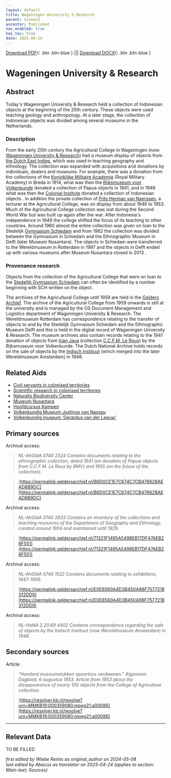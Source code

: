 ```yaml
---
layout: default
title: Wageningen University & Research
parent: niveau3
ancestor: Published
nav_enabled: true
has_toc: true
date: 2025-09-24
--- 
```



[Download PDF](https://raw.githubusercontent.com/colonial-heritage/research-guides-dev/refs/heads/main/EXPORTS/published/PDF/niveau3/English/WageningenUniversity.pdf){: .btn .btn-blue } |||    [Download DOCX](https://raw.githubusercontent.com/colonial-heritage/research-guides-dev/refs/heads/main/EXPORTS/published/DOCX/niveau3/English/WageningenUniversity.docx){: .btn .btn-blue }


# Wageningen University & Research


## Abstract

Today's Wageningen University & Research held a collection of Indonesian objects at the beginning of the 20th century. These objects were used teaching geology and anthropology. At a later stage, the collection of Indonesian objects was divided among several museums in the Netherlands.

### Description

From the early 20th century the Agricultural College in Wageningen (now: [Wageningen University & Research](https://www.wikidata.org/entity/Q422208)) had a museum display of objects from [the Dutch East Indies](https://sws.geonames.org/1643084), which was used in teaching geography and ethnology. The collection was expanded with acquisitions and donations by individuals, dealers and museums. For example, there was a donation from the collections of the [Koninklijke Militaire Academie](https://www.wikidata.org/entity/Q934782) (Royal Military Academy) in Breda in 1914, what was then the [Rijksmuseum voor Volkenkunde](https://www.wikidata.org/entity/Q17339437) donated a collection of Papua objects in 1941, and in 1948 what was then the [Colonial Institute](https://www.wikidata.org/entity/Q20967233) donated a collection of Indonesian objects . In addition the private collection of [Frits Herman van Naerssen](https://www.wikidata.org/entity/Q107598638), a lecturer at the Agricultural College, was on display from about 1946 to 1953. Much of the Agricultural College collection was lost during the Second World War but was built up again after the war. After Indonesia's independence in 1949 the college shifted the focus of its teaching to other countries. Around 1960 almost the entire collection was given on loan to the Stedelijk [Gymnasium Schiedam](https://www.wikidata.org/entity/Q2103808) and from 1962 the collection was divided between the Gymnasium in Schiedam and the Ethnographic Museum in Delft (later Museum Nusantara). The objects in Schiedam were transferred to the Wereldmuseum in Rotterdam in 1997 and the objects in Delft ended up with various museums after Museum Nusantara closed in 2013 .

### Provenance research

Objects from the collection of the Agricultural College that were on loan to the [Stedelijk Gymnasium Schiedam](https://www.wikidata.org/entity/Q2103808) can often be identified by a number beginning with SCH written on the object.

The archives of the Agricultural College until 1959 are held in the [Gelders Archief](https://permalink.geldersarchief.nl/7DF7829E889B4A8088B7051654B54E0A). The archive of the Agricultural College from 1959 onwards is still at the university and is managed by the OS Document Management and Logistics department of Wageningen University & Research. The Wereldmuseum Rotterdam has correspondence relating to the transfer of objects to and by the Stedelijk Gymnasium Schiedam and the Ethnographic Museum Delft and this is held in the digital record of Wageningen University & Research. The museum archives also contain records relating to the 1941 donation of objects from [Irian Jaya](https://sws.geonames.org/1996549) (collection [C.C.F.M. Le Roux](https://www.wikidata.org/entity/Q2605804)) by the Rijksmuseum voor Volkenkunde. The Dutch National Archive holds records on the sale of objects by the [Indisch Instituut](https://www.wikidata.org/entity/Q1796182) (which merged into the later Wereldmuseum Amsterdam) in 1948.


## Related Aids

 - [Civil servants in colonised territories](niveau2/English/CivilServants_20240316.yml)  
 - [Scientific research in colonised territories](niveau2/English/Science_20240821.yml)  
 - [Naturalis Biodiversity Center](niveau3/English/Naturalis_20270710.yml)  
 - [Museum Nusantara](niveau3/English/MNusantara_20250225.yml)  
 - [Hoofdcursus Kampen](niveau3/English/HoofdcursusKampen_20250513.yml)  
 - [Volkenkundig Museum Justinus van Nassau](niveau3/English/JustinusNassau_20250513.yml)  
 - [Volkenkundig museum 'Gerardus van der Leeuw'](niveau3/English/GerardusLeeuw_20250602.yml)  

## Primary sources

Archival access:
  > *NL-AhGldA 0740  2324*
  > _Contains documents relating to the ethnographic collection, dated 1941 (on donation of Papua objects from C.C.F.M. Le Roux by RMV) and 1955 (on the future of the collection)._  

  > [https://permalink.geldersarchief.nl/B6D0CE1E7C674C7CB47662BAEAD8B9DC](https://permalink.geldersarchief.nl/B6D0CE1E7C674C7CB47662BAEAD8B9DC)

Archival access:
  > *NL-AhGldA 0740  2833*
  > _Contains an inventory of the collections and teaching resources of the Department of Geography and Ethnology, created around 1904 and maintained until 1929._  

  > [https://permalink.geldersarchief.nl/71321F1495A5498EB17DF47AEB28F551](https://permalink.geldersarchief.nl/71321F1495A5498EB17DF47AEB28F551)

Archival access:
  > *NL-AhGldA 0740 1522*
  > _Contains documents relating to exhibitions, 1947-1956._  

  > [https://permalink.geldersarchief.nl/E0E8560A4D3B450A98F7577218312DD9](https://permalink.geldersarchief.nl/E0E8560A4D3B450A98F7577218312DD9)

Archival access:
  > *NL-HaNA  2.20.69 4402*
  > _Contains correspondence regarding the sale of objects by the Indisch Instituut (now Wereldmuseum Amsterdam) in 1948._  

  > 

## Secondary sources

Article:
  > *“Honderd museumstukken spoorloos verdwenen.” Algemeen Dagblad, 6 augustus 1953.*
  > _Article from 1953 about the disappearance of nearly 100 objects from the College of Agriculture collection._  

  > [https://resolver.kb.nl/resolve?urn=MMKB19:000359080:mpeg21:a00086](https://resolver.kb.nl/resolve?urn=MMKB19:000359080:mpeg21:a00086)



---
## Relevant Data 
TO BE FILLED

_first edited by Wiebe Reints as original_author on 2024-05-08_  
_last edited by Abacus as translator on 2025-04-24
(applies to section: Main-text; Sources)_
        
